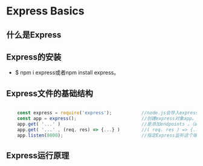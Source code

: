 # Express Basics

## 什么是Express

## Express的安装
  * $ npm i express或者npm install express。

## Express文件的基础结构

```js

    const express = require('express');           //node.js会导入express。
    const app = express();                        //创建express对象app。
    app.get( '...' )                              //是添加endpoints 。（app.post,app.put,app.patch app.delete等方法也是一样的）
    app.get( '...' , (req, res) => {...} )        //( req. res ) => {....} 是给endpoint注册handler,app的其它方法也是这样的。
    app.listen(8000);                             //指定Express监听这个端口。

```

## Express运行原理

